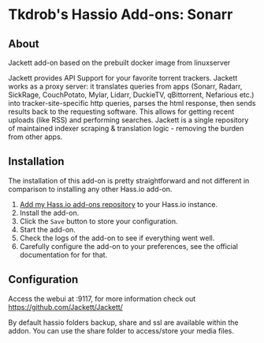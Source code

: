 # Tkdrob's Hassio Add-ons: Sonarr

## About

Jackett add-on based on the prebuilt docker image from linuxserver

Jackett provides API Support for your favorite torrent trackers. Jackett works as a proxy server: it translates queries from apps (Sonarr, Radarr, SickRage, CouchPotato, Mylar, Lidarr, DuckieTV, qBittorrent, Nefarious etc.) into tracker-site-specific http queries, parses the html response, then sends results back to the requesting software. This allows for getting recent uploads (like RSS) and performing searches. Jackett is a single repository of maintained indexer scraping & translation logic - removing the burden from other apps.

## Installation

The installation of this add-on is pretty straightforward and not different in
comparison to installing any other Hass.io add-on.

1. [Add my Hass.io add-ons repository][repository] to your Hass.io instance.
1. Install the add-on.
1. Click the `Save` button to store your configuration.
1. Start the  add-on.
1. Check the logs of the add-on to see if everything went well.
1. Carefully configure the add-on to your preferences, see the official documentation for for that.


## Configuration

Access the webui at <your-ip>:9117, for more information check out https://github.com/Jackett/Jackett/

By default hassio folders backup, share and ssl are available within the addon.
You can use the share folder to access/store your media files.



[repository]: https://github.com/tkdrob/hassio-addons